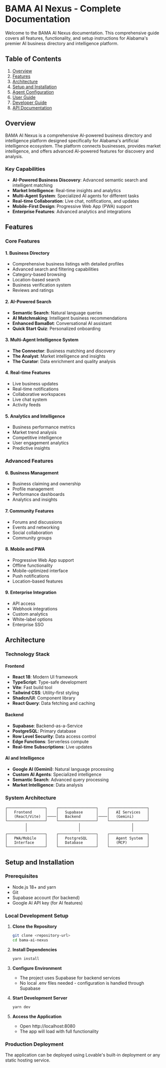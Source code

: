 
# BAMA AI Nexus - Complete Documentation

Welcome to the BAMA AI Nexus documentation. This comprehensive guide covers all features, functionality, and setup instructions for Alabama's premier AI business directory and intelligence platform.

## Table of Contents

1. [Overview](#overview)
2. [Features](#features)
3. [Architecture](#architecture)
4. [Setup and Installation](#setup-and-installation)
5. [Agent Configuration](#agent-configuration)
6. [User Guide](#user-guide)
7. [Developer Guide](#developer-guide)
8. [API Documentation](#api-documentation)

## Overview

BAMA AI Nexus is a comprehensive AI-powered business directory and intelligence platform designed specifically for Alabama's artificial intelligence ecosystem. The platform connects businesses, provides market intelligence, and offers advanced AI-powered features for discovery and analysis.

### Key Capabilities
- **AI-Powered Business Discovery**: Advanced semantic search and intelligent matching
- **Market Intelligence**: Real-time insights and analytics
- **Multi-Agent System**: Specialized AI agents for different tasks
- **Real-time Collaboration**: Live chat, notifications, and updates
- **Mobile-First Design**: Progressive Web App (PWA) support
- **Enterprise Features**: Advanced analytics and integrations

## Features

### Core Features

#### 1. Business Directory
- Comprehensive business listings with detailed profiles
- Advanced search and filtering capabilities
- Category-based browsing
- Location-based search
- Business verification system
- Reviews and ratings

#### 2. AI-Powered Search
- **Semantic Search**: Natural language queries
- **AI Matchmaking**: Intelligent business recommendations
- **Enhanced BamaBot**: Conversational AI assistant
- **Quick Start Quiz**: Personalized onboarding

#### 3. Multi-Agent Intelligence System
- **The Connector**: Business matching and discovery
- **The Analyst**: Market intelligence and insights
- **The Curator**: Data enrichment and quality analysis

#### 4. Real-time Features
- Live business updates
- Real-time notifications
- Collaborative workspaces
- Live chat system
- Activity feeds

#### 5. Analytics and Intelligence
- Business performance metrics
- Market trend analysis
- Competitive intelligence
- User engagement analytics
- Predictive insights

### Advanced Features

#### 6. Business Management
- Business claiming and ownership
- Profile management
- Performance dashboards
- Analytics and insights

#### 7. Community Features
- Forums and discussions
- Events and networking
- Social collaboration
- Community groups

#### 8. Mobile and PWA
- Progressive Web App support
- Offline functionality
- Mobile-optimized interface
- Push notifications
- Location-based features

#### 9. Enterprise Integration
- API access
- Webhook integrations
- Custom analytics
- White-label options
- Enterprise SSO

## Architecture

### Technology Stack

#### Frontend
- **React 18**: Modern UI framework
- **TypeScript**: Type-safe development
- **Vite**: Fast build tool
- **Tailwind CSS**: Utility-first styling
- **Shadcn/UI**: Component library
- **React Query**: Data fetching and caching

#### Backend
- **Supabase**: Backend-as-a-Service
- **PostgreSQL**: Primary database
- **Row Level Security**: Data access control
- **Edge Functions**: Serverless compute
- **Real-time Subscriptions**: Live updates

#### AI and Intelligence
- **Google AI (Gemini)**: Natural language processing
- **Custom AI Agents**: Specialized intelligence
- **Semantic Search**: Advanced query processing
- **Market Intelligence**: Data analysis

### System Architecture

```
┌─────────────────┐    ┌─────────────────┐    ┌─────────────────┐
│   Frontend      │    │   Supabase      │    │   AI Services   │
│   (React/Vite)  │────│   Backend       │────│   (Gemini)      │
└─────────────────┘    └─────────────────┘    └─────────────────┘
         │                       │                       │
         │                       │                       │
┌─────────────────┐    ┌─────────────────┐    ┌─────────────────┐
│   PWA/Mobile    │    │   PostgreSQL    │    │   Agent System  │
│   Interface     │    │   Database      │    │   (MCP)         │
└─────────────────┘    └─────────────────┘    └─────────────────┘
```

## Setup and Installation

### Prerequisites
- Node.js 18+ and yarn
- Git
- Supabase account (for backend)
- Google AI API key (for AI features)

### Local Development Setup

1. **Clone the Repository**
   ```bash
   git clone <repository-url>
   cd bama-ai-nexus
   ```

2. **Install Dependencies**
   ```bash
   yarn install
   ```

3. **Configure Environment**
   - The project uses Supabase for backend services
   - No local .env files needed - configuration is handled through Supabase

4. **Start Development Server**
   ```bash
   yarn dev
   ```

5. **Access the Application**
   - Open http://localhost:8080
   - The app will load with full functionality

### Production Deployment
The application can be deployed using Lovable's built-in deployment or any static hosting service.
